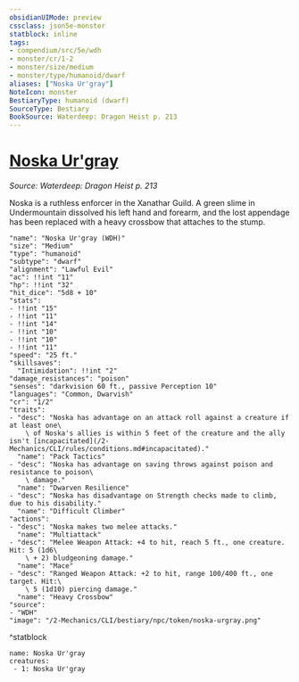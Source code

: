 ```yaml
---
obsidianUIMode: preview
cssclass: json5e-monster
statblock: inline
tags:
- compendium/src/5e/wdh
- monster/cr/1-2
- monster/size/medium
- monster/type/humanoid/dwarf
aliases: ["Noska Ur'gray"]
NoteIcon: monster
BestiaryType: humanoid (dwarf)
SourceType: Bestiary
BookSource: Waterdeep: Dragon Heist p. 213
---
```

# [Noska Ur'gray](2-Mechanics/CLI/bestiary/npc/noska-urgray-wdh.md)
*Source: Waterdeep: Dragon Heist p. 213*  

Noska is a ruthless enforcer in the Xanathar Guild. A green slime in Undermountain dissolved his left hand and forearm, and the lost appendage has been replaced with a heavy crossbow that attaches to the stump.

```statblock
"name": "Noska Ur'gray (WDH)"
"size": "Medium"
"type": "humanoid"
"subtype": "dwarf"
"alignment": "Lawful Evil"
"ac": !!int "11"
"hp": !!int "32"
"hit_dice": "5d8 + 10"
"stats":
- !!int "15"
- !!int "11"
- !!int "14"
- !!int "10"
- !!int "10"
- !!int "11"
"speed": "25 ft."
"skillsaves":
  "Intimidation": !!int "2"
"damage_resistances": "poison"
"senses": "darkvision 60 ft., passive Perception 10"
"languages": "Common, Dwarvish"
"cr": "1/2"
"traits":
- "desc": "Noska has advantage on an attack roll against a creature if at least one\
    \ of Noska's allies is within 5 feet of the creature and the ally isn't [incapacitated](/2-Mechanics/CLI/rules/conditions.md#incapacitated)."
  "name": "Pack Tactics"
- "desc": "Noska has advantage on saving throws against poison and resistance to poison\
    \ damage."
  "name": "Dwarven Resilience"
- "desc": "Noska has disadvantage on Strength checks made to climb, due to his disability."
  "name": "Difficult Climber"
"actions":
- "desc": "Noska makes two melee attacks."
  "name": "Multiattack"
- "desc": "Melee Weapon Attack: +4 to hit, reach 5 ft., one creature. Hit: 5 (1d6\
    \ + 2) bludgeoning damage."
  "name": "Mace"
- "desc": "Ranged Weapon Attack: +2 to hit, range 100/400 ft., one target. Hit:\
    \ 5 (1d10) piercing damage."
  "name": "Heavy Crossbow"
"source":
- "WDH"
"image": "/2-Mechanics/CLI/bestiary/npc/token/noska-urgray.png"
```
^statblock

```encounter-table
name: Noska Ur'gray
creatures:
 - 1: Noska Ur'gray
```